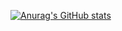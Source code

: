    [![Anurag's GitHub stats](https://github-readme-stats.vercel.app/api?username=aliaa80&theme=github_dark&show_icons=true&count_private=true&include_all_commits=true)](https://github.com/anuraghazra/github-readme-stats)
